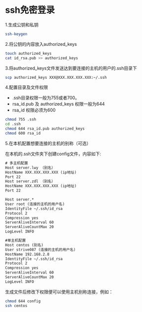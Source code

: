 # ssh免密登录

1.生成公钥和私钥

```sh
ssh-keygen
```

2.将公钥的内容放入authorized_keys

```sh
touch authorized_keys
cat id_rsa.pub >> authorized_keys
```

3.将authorized_keys文件发送达到要连接的主机的用户的.ssh目录下

```sh
scp authorized_keys XXX@XXX.XXX.XXX.XXX:~/.ssh
```

4.配置目录及文件权限

- .ssh目录权限一般为755或者700。
- rsa_id.pub 及 authorized_keys 权限一般为644
- rsa_id 权限必须为600

```sh
chmod 755 .ssh
cd .ssh
chmod 644 rsa_id.pub authorized_keys
chmod 600 rsa_id
```

5.在本机配置想要连接的主机的别称（可选）

在本机的.ssh文件夹下创建config文件，内容如下:

```txt
# 多主机配置
Host server.lwy （别名）
HostName XXX.XXX.XXX.XXX (ip地址)
Port 22
Host server.zdl （别名）
HostName XXX.XXX.XXX.XXX (ip地址)
Port 22

Host server.*
User root (连接的主机的用户名)
IdentityFile ~/.ssh/id_rsa
Protocol 2
Compression yes
ServerAliveInterval 60
ServerAliveCountMax 20
LogLevel INFO

#单主机配置
Host centos (别名)
User strive087 (连接的主机的用户名)
HostName 192.168.2.8
IdentityFile ~/.ssh/id_rsa
Protocol 2
Compression yes
ServerAliveInterval 60
ServerAliveCountMax 20
LogLevel INFO
```

生成文件后修改下权限便可以使用主机别称连接，例如：

```sh
chmod 644 config
ssh centos
```
